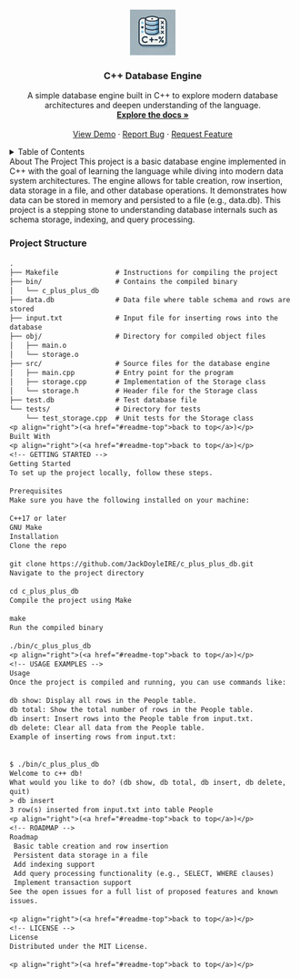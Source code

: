 <a name="readme-top"></a>

<!-- PROJECT LOGO -->
<br />
<div align="center">
<a href="https://github.com/JackDoyleIRE/c_plus_plus_db">
  <img src="cpp_icon.webp" alt="Logo" width="80" height="80">
</a>
<h3 align="center">C++ Database Engine</h3>
  <p align="center">
    A simple database engine built in C++ to explore modern database architectures and deepen understanding of the language.
    <br />
    <a href="https://github.com/JackDoyleIRE/c_plus_plus_db"><strong>Explore the docs »</strong></a>
    <br />
    <br />
    <a href="https://github.com/JackDoyleIRE/c_plus_plus_db">View Demo</a>
    ·
    <a href="https://github.com/JackDoyleIRE/c_plus_plus_db/issues">Report Bug</a>
    ·
    <a href="https://github.com/JackDoyleIRE/c_plus_plus_db/issues">Request Feature</a>
  </p>
</div>
<!-- TABLE OF CONTENTS -->
<details>
  <summary>Table of Contents</summary>
  <ol>
    <li>
      <a href="#about-the-project">About The Project</a>
      <ul>
        <li><a href="#built-with">Built With</a></li>
      </ul>
    </li>
    <li>
      <a href="#getting-started">Getting Started</a>
      <ul>
        <li><a href="#prerequisites">Prerequisites</a></li>
        <li><a href="#installation">Installation</a></li>
      </ul>
    </li>
    <li><a href="#usage">Usage</a></li>
    <li><a href="#roadmap">Roadmap</a></li>
  </ol>
</details>
<!-- ABOUT THE PROJECT -->
About The Project
This project is a basic database engine implemented in C++ with the goal of learning the language while diving into modern data system architectures. The engine allows for table creation, row insertion, data storage in a file, and other database operations. It demonstrates how data can be stored in memory and persisted to a file (e.g., data.db). This project is a stepping stone to understanding database internals such as schema storage, indexing, and query processing.

### Project Structure

```plaintext
.
├── Makefile              # Instructions for compiling the project
├── bin/                  # Contains the compiled binary
│   └── c_plus_plus_db
├── data.db               # Data file where table schema and rows are stored
├── input.txt             # Input file for inserting rows into the database
├── obj/                  # Directory for compiled object files
│   ├── main.o
│   └── storage.o
├── src/                  # Source files for the database engine
│   ├── main.cpp          # Entry point for the program
│   ├── storage.cpp       # Implementation of the Storage class
│   └── storage.h         # Header file for the Storage class
├── test.db               # Test database file
└── tests/                # Directory for tests
    └── test_storage.cpp  # Unit tests for the Storage class
<p align="right">(<a href="#readme-top">back to top</a>)</p>
Built With
<p align="right">(<a href="#readme-top">back to top</a>)</p>
<!-- GETTING STARTED -->
Getting Started
To set up the project locally, follow these steps.

Prerequisites
Make sure you have the following installed on your machine:

C++17 or later
GNU Make
Installation
Clone the repo

git clone https://github.com/JackDoyleIRE/c_plus_plus_db.git
Navigate to the project directory

cd c_plus_plus_db
Compile the project using Make

make
Run the compiled binary

./bin/c_plus_plus_db
<p align="right">(<a href="#readme-top">back to top</a>)</p>
<!-- USAGE EXAMPLES -->
Usage
Once the project is compiled and running, you can use commands like:

db show: Display all rows in the People table.
db total: Show the total number of rows in the People table.
db insert: Insert rows into the People table from input.txt.
db delete: Clear all data from the People table.
Example of inserting rows from input.txt:


$ ./bin/c_plus_plus_db
Welcome to c++ db!
What would you like to do? (db show, db total, db insert, db delete, quit)
> db insert
3 row(s) inserted from input.txt into table People
<p align="right">(<a href="#readme-top">back to top</a>)</p>
<!-- ROADMAP -->
Roadmap
 Basic table creation and row insertion
 Persistent data storage in a file
 Add indexing support
 Add query processing functionality (e.g., SELECT, WHERE clauses)
 Implement transaction support
See the open issues for a full list of proposed features and known issues.

<p align="right">(<a href="#readme-top">back to top</a>)</p>
<!-- LICENSE -->
License
Distributed under the MIT License.

<p align="right">(<a href="#readme-top">back to top</a>)</p>